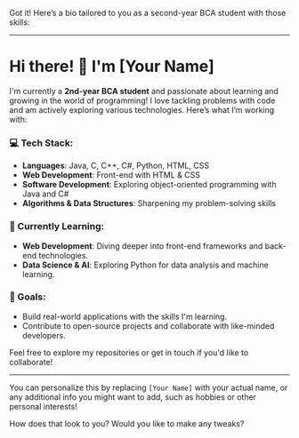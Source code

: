 Got it! Here’s a bio tailored to you as a second-year BCA student with those skills:

---

# Hi there! 👋 I'm [Your Name]

I'm currently a **2nd-year BCA student** and passionate about learning and growing in the world of programming! I love tackling problems with code and am actively exploring various technologies. Here’s what I’m working with:

### 💻 Tech Stack:
- **Languages**: Java, C, C++, C#, Python, HTML, CSS
- **Web Development**: Front-end with HTML & CSS
- **Software Development**: Exploring object-oriented programming with Java and C#
- **Algorithms & Data Structures**: Sharpening my problem-solving skills

### 🌱 Currently Learning:
- **Web Development**: Diving deeper into front-end frameworks and back-end technologies.
- **Data Science & AI**: Exploring Python for data analysis and machine learning.

### 🎯 Goals:
- Build real-world applications with the skills I'm learning.
- Contribute to open-source projects and collaborate with like-minded developers.

Feel free to explore my repositories or get in touch if you'd like to collaborate!

---

You can personalize this by replacing `[Your Name]` with your actual name, or any additional info you might want to add, such as hobbies or other personal interests!

How does that look to you? Would you like to make any tweaks?
